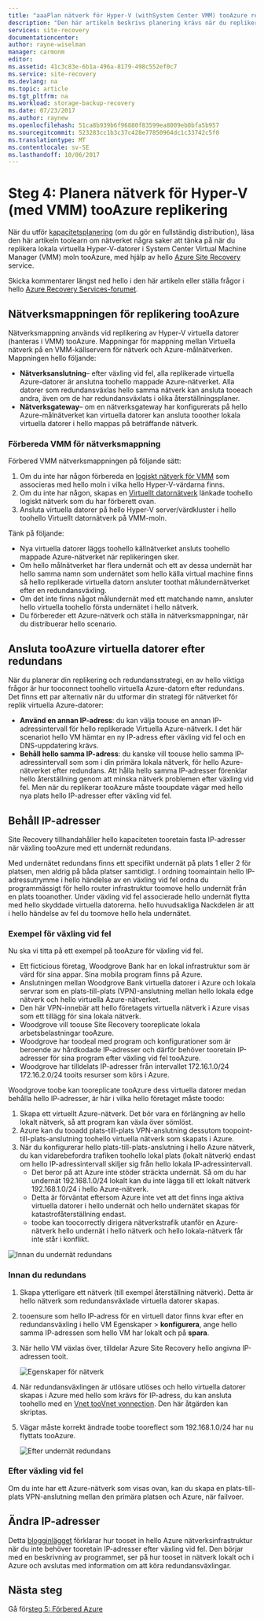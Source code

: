 ```yaml
---
title: "aaaPlan nätverk för Hyper-V (withSystem Center VMM) tooAzure replikering med Azure Site Recovery | Microsoft Docs"
description: "Den här artikeln beskrivs planering krävs när du replikerar virtuella Hyper-V-datorer (med VMM) tooAzure"
services: site-recovery
documentationcenter: 
author: rayne-wiselman
manager: carmonm
editor: 
ms.assetid: 41c3c83e-6b1a-496a-8179-498c552ef0c7
ms.service: site-recovery
ms.devlang: na
ms.topic: article
ms.tgt_pltfrm: na
ms.workload: storage-backup-recovery
ms.date: 07/23/2017
ms.author: raynew
ms.openlocfilehash: 51ca8b939b6f96880f83599ea8009eb0bfa5b957
ms.sourcegitcommit: 523283cc1b3c37c428e77850964dc1c33742c5f0
ms.translationtype: MT
ms.contentlocale: sv-SE
ms.lasthandoff: 10/06/2017
---
```

# <a name="step-4-plan-networking-for-hyper-v-with-vmm-tooazure-replication"></a>Steg 4: Planera nätverk för Hyper-V (med VMM) tooAzure replikering

När du utför [kapacitetsplanering](vmm-to-azure-walkthrough-capacity.md) (om du gör en fullständig distribution), läsa den här artikeln toolearn om nätverket några saker att tänka på när du replikera lokala virtuella Hyper-V-datorer i System Center Virtual Machine Manager (VMM) moln tooAzure, med hjälp av hello [Azure Site Recovery](site-recovery-overview.md) service.

Skicka kommentarer längst ned hello i den här artikeln eller ställa frågor i hello [Azure Recovery Services-forumet](https://social.msdn.microsoft.com/forums/azure/home?forum=hypervrecovmgr).


## <a name="network-mapping-for-replication-tooazure"></a>Nätverksmappningen för replikering tooAzure

Nätverksmappning används vid replikering av Hyper-V virtuella datorer (hanteras i VMM) tooAzure. Mappningar för mappning mellan Virtuella nätverk på en VMM-källservern för nätverk och Azure-målnätverken. Mappningen hello följande:

- **Nätverksanslutning**– efter växling vid fel, alla replikerade virtuella Azure-datorer är anslutna toohello mappade Azure-nätverket. Alla datorer som redundansväxlas hello samma nätverk kan ansluta tooeach andra, även om de har redundansväxlats i olika återställningsplaner.
- **Nätverksgateway**– om en nätverksgateway har konfigurerats på hello Azure-målnätverket kan virtuella datorer kan ansluta tooother lokala virtuella datorer i hello mappas på beträffande nätverk.

### <a name="prepare-vmm-for-network-mapping"></a>Förbereda VMM för nätverksmappning

Förbered VMM nätverksmappningen på följande sätt:

1. Om du inte har någon förbereda en [logiskt nätverk för VMM](https://docs.microsoft.com/system-center/vmm/network-logical) som associeras med hello moln i vilka hello Hyper-V-värdarna finns.
2. Om du inte har någon, skapas en [Virtuellt datornätverk](https://docs.microsoft.com/system-center/vmm/network-virtual) länkade toohello logiskt nätverk som du har förberett ovan.
3. Ansluta virtuella datorer på hello Hyper-V server/värdkluster i hello toohello Virtuellt datornätverk på VMM-moln.

 
Tänk på följande: 
- Nya virtuella datorer läggs toohello källnätverket ansluts toohello mappade Azure-nätverket när replikeringen sker.
- Om hello målnätverket har flera undernät och ett av dessa undernät har hello samma namn som undernätet som hello källa virtual machine finns så hello replikerade virtuella datorn ansluter toothat målundernätverket efter en redundansväxling.
- Om det inte finns något målundernät med ett matchande namn, ansluter hello virtuella toohello första undernätet i hello nätverk.
- Du förbereder ett Azure-nätverk och ställa in nätverksmappningar, när du distribuerar hello scenario.

## <a name="connecting-tooazure-vms-after-failover"></a>Ansluta tooAzure virtuella datorer efter redundans

När du planerar din replikering och redundansstrategi, en av hello viktiga frågor är hur tooconnect toohello virtuella Azure-datorn efter redundans. Det finns ett par alternativ när du utformar din strategi för nätverket för replik virtuella Azure-datorer:

- **Använd en annan IP-adress**: du kan välja toouse en annan IP-adressintervall för hello replikerade Virtuella Azure-nätverk. I det här scenariot hello VM hämtar en ny IP-adress efter växling vid fel och en DNS-uppdatering krävs.
- **Behåll hello samma IP-adress**: du kanske vill toouse hello samma IP-adressintervall som som i din primära lokala nätverk, för hello Azure-nätverket efter redundans.  Att hålla hello samma IP-adresser förenklar hello återställning genom att minska nätverk problemen efter växling vid fel. Men när du replikerar tooAzure måste tooupdate vägar med hello nya plats hello IP-adresser efter växling vid fel.


## <a name="retain-ip-addresses"></a>Behåll IP-adresser

Site Recovery tillhandahåller hello kapaciteten tooretain fasta IP-adresser när växling tooAzure med ett undernät redundans.

Med undernätet redundans finns ett specifikt undernät på plats 1 eller 2 för platsen, men aldrig på båda platser samtidigt. I ordning toomaintain hello IP-adressutrymme i hello händelse av en växling vid fel ordna du programmässigt för hello router infrastruktur toomove hello undernät från en plats tooanother. Under växling vid fel associerade hello undernät flytta med hello skyddade virtuella datorerna. hello huvudsakliga Nackdelen är att i hello händelse av fel du toomove hello hela undernätet.



### <a name="failover-example"></a>Exempel för växling vid fel

Nu ska vi titta på ett exempel på tooAzure för växling vid fel.

- Ett ficticious företag, Woodgrove Bank har en lokal infrastruktur som är värd för sina appar. Sina mobila program finns på Azure.
- Anslutningen mellan Woodgrove Bank virtuella datorer i Azure och lokala servrar som en plats-till-plats (VPN)-anslutning mellan hello lokala edge nätverk och hello virtuella Azure-nätverket.
- Den här VPN-innebär att hello företagets virtuella nätverk i Azure visas som ett tillägg för sina lokala nätverk.
- Woodgrove vill toouse Site Recovery tooreplicate lokala arbetsbelastningar tooAzure.
 - Woodgrove har toodeal med program och konfigurationer som är beroende av hårdkodade IP-adresser och därför behöver tooretain IP-adresser för sina program efter växling vid fel tooAzure.
 - Woodgrove har tilldelats IP-adresser från intervallet 172.16.1.0/24 172.16.2.0/24 tooits resurser som körs i Azure.


Woodgrove toobe kan tooreplicate tooAzure dess virtuella datorer medan behålla hello IP-adresser, är här i vilka hello företaget måste toodo:

1. Skapa ett virtuellt Azure-nätverk. Det bör vara en förlängning av hello lokalt nätverk, så att program kan växla över sömlöst.
2. Azure kan du tooadd plats-till-plats VPN-anslutning dessutom toopoint-till-plats-anslutning toohello virtuella nätverk som skapats i Azure.
3. När du konfigurerar hello plats-till-plats-anslutning i hello Azure nätverk, du kan vidarebefordra trafiken toohello lokal plats (lokalt nätverk) endast om hello IP-adressintervall skiljer sig från hello lokala IP-adressintervall.
    - Det beror på att Azure inte stöder sträckta undernät. Så om du har undernät 192.168.1.0/24 lokalt kan du inte lägga till ett lokalt nätverk 192.168.1.0/24 i hello Azure-nätverk.
    - Detta är förväntat eftersom Azure inte vet att det finns inga aktiva virtuella datorer i hello undernät och hello undernätet skapas för katastrofåterställning endast.
    - toobe kan toocorrectly dirigera nätverkstrafik utanför en Azure-nätverk hello undernät i hello nätverk och hello lokala-nätverk får inte står i konflikt.

![Innan du undernät redundans](./media/vmm-to-azure-walkthrough-network/network-design7.png)

### <a name="before-failover"></a>Innan du redundans

1. Skapa ytterligare ett nätverk (till exempel återställning nätverk). Detta är hello nätverk som redundansväxlade virtuella datorer skapas.
2. tooensure som hello IP-adress för en virtuell dator finns kvar efter en redundansväxling i hello VM Egenskaper > **konfigurera**, ange hello samma IP-adressen som hello VM har lokalt och på **spara**.
3. När hello VM växlas över, tilldelar Azure Site Recovery hello angivna IP-adressen tooit.

    ![Egenskaper för nätverk](./media/vmm-to-azure-walkthrough-network/network-design8.png)

4. När redundansväxlingen är utlösare utlöses och hello virtuella datorer skapas i Azure med hello som krävs för IP-adress, du kan ansluta toohello med en [Vnet tooVnet vonnection](../vpn-gateway/virtual-networks-configure-vnet-to-vnet-connection.md). Den här åtgärden kan skriptas.
5. Vägar måste korrekt ändrade toobe tooreflect som 192.168.1.0/24 har nu flyttats tooAzure.

    ![Efter undernät redundans](./media/vmm-to-azure-walkthrough-network/network-design9.png)

### <a name="after-failover"></a>Efter växling vid fel

Om du inte har ett Azure-nätverk som visas ovan, kan du skapa en plats-till-plats VPN-anslutning mellan den primära platsen och Azure, när failvoer.

## <a name="change-ip-addresses"></a>Ändra IP-adresser

Detta [blogginlägget](http://azure.microsoft.com/blog/2014/09/04/networking-infrastructure-setup-for-microsoft-azure-as-a-disaster-recovery-site/) förklarar hur tooset in hello Azure nätverksinfrastruktur när du inte behöver tooretain IP-adresser efter växling vid fel. Den börjar med en beskrivning av programmet, ser på hur tooset in nätverk lokalt och i Azure och avslutas med information om att köra redundansväxlingar.  

## <a name="next-steps"></a>Nästa steg

Gå för[steg 5: Förbered Azure](vmm-to-azure-walkthrough-prepare-azure.md)
